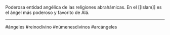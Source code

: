 Poderosa entidad angélica de las religiones abrahámicas. En el [[Islam]] es el ángel más poderoso y favorito de Alá. 

--- 
#ángeles #reinodivino #númenesdivinos #arcángeles 
